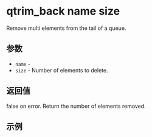 # qtrim_back name size

Remove multi elements from the tail of a queue.

## 参数

* `name` - 
* `size` - Number of elements to delete.

## 返回值

false on error. Return the number of elements removed.

## 示例
